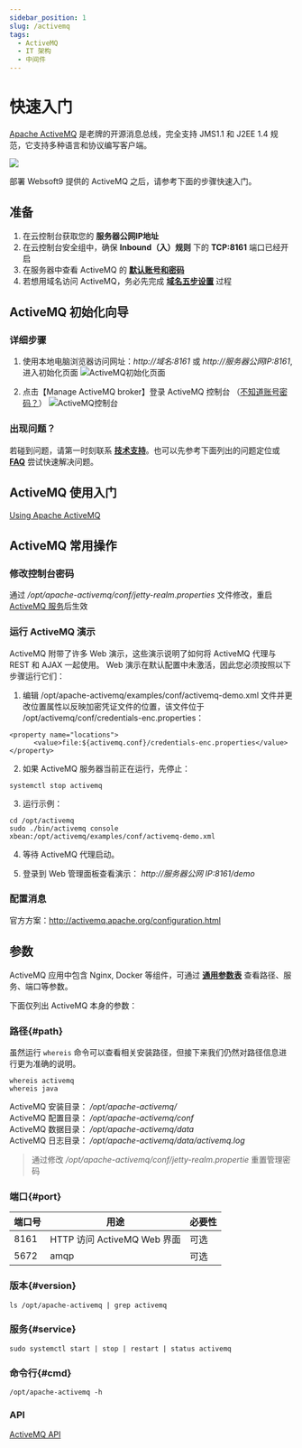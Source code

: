 ```yaml
---
sidebar_position: 1
slug: /activemq
tags:
  - ActiveMQ 
  - IT 架构
  - 中间件
---
```


# 快速入门

[Apache ActiveMQ](https://activemq.apache.org) 是老牌的开源消息总线，完全支持 JMS1.1 和 J2EE 1.4 规范，它支持多种语言和协议编写客户端。

![](https://libs.websoft9.com/Websoft9/DocsPicture/zh/activemq/activemq-logined-websoft9.png)


部署 Websoft9 提供的 ActiveMQ 之后，请参考下面的步骤快速入门。

## 准备

1. 在云控制台获取您的 **服务器公网IP地址** 
2. 在云控制台安全组中，确保 **Inbound（入）规则** 下的 **TCP:8161** 端口已经开启
3. 在服务器中查看 ActiveMQ 的 **[默认账号和密码](./user/credentials)**  
4. 若想用域名访问  ActiveMQ，务必先完成 **[域名五步设置](./administrator/domain_step)** 过程


## ActiveMQ 初始化向导

### 详细步骤

1. 使用本地电脑浏览器访问网址：*http://域名:8161* 或 *http://服务器公网IP:8161*, 进入初始化页面
   ![ActiveMQ初始化页面](http://libs.websoft9.com/Websoft9/DocsPicture/zh/activemq/activemq-login-websoft9.png)

2. 点击【Manage ActiveMQ broker】登录 ActiveMQ 控制台 （[不知道账号密码？](./user/credentials)）
   ![ActiveMQ控制台](http://libs.websoft9.com/Websoft9/DocsPicture/zh/activemq/activemq-logined-websoft9.png)


### 出现问题？

若碰到问题，请第一时刻联系 **[技术支持](./helpdesk)**。也可以先参考下面列出的问题定位或  **[FAQ](./faq#setup)** 尝试快速解决问题。

## ActiveMQ 使用入门

[Using Apache ActiveMQ](https://activemq.apache.org/using-activemq)

## ActiveMQ 常用操作

### 修改控制台密码

通过 */opt/apache-activemq/conf/jetty-realm.properties* 文件修改，重启 [ActiveMQ 服务](#service)后生效

### 运行 ActiveMQ 演示

ActiveMQ 附带了许多 Web 演示，这些演示说明了如何将 ActiveMQ 代理与 REST 和 AJAX 一起使用。 Web 演示在默认配置中未激活，因此您必须按照以下步骤运行它们：

1. 编辑 /opt/apache-activemq/examples/conf/activemq-demo.xml 文件并更改位置属性以反映加密凭证文件的位置，该文件位于 /opt/activemq/conf/credentials-enc.properties：

  ```shell
  <property name="locations">
        <value>file:${activemq.conf}/credentials-enc.properties</value>
  </property>
  ```

2. 如果 ActiveMQ 服务器当前正在运行，先停止：
   
  ```shell
  systemctl stop activemq
  ```

3. 运行示例：
   
  ```shell
  cd /opt/activemq
  sudo ./bin/activemq console xbean:/opt/activemq/examples/conf/activemq-demo.xml
  ```

4. 等待 ActiveMQ 代理启动。

5. 登录到 Web 管理面板查看演示： *http://服务器公网 IP:8161/demo* 

### 配置消息

官方方案：http://activemq.apache.org/configuration.html

## 参数

ActiveMQ 应用中包含 Nginx, Docker 等组件，可通过 **[通用参数表](./administrator/parameter)** 查看路径、服务、端口等参数。 

下面仅列出 ActiveMQ 本身的参数：

### 路径{#path}

虽然运行 `whereis` 命令可以查看相关安装路径，但接下来我们仍然对路径信息进行更为准确的说明。

```
whereis activemq
whereis java
```

ActiveMQ 安装目录： */opt/apache-activemq/*  
ActiveMQ 配置目录： */opt/apache-activemq/conf*  
ActiveMQ 数据目录： */opt/apache-activemq/data*  
ActiveMQ 日志目录： */opt/apache-activemq/data/activemq.log*

> 通过修改 */opt/apache-activemq/conf/jetty-realm.propertie* 重置管理密码


### 端口{#port}

| 端口号 | 用途                                          | 必要性 |
| ------ | --------------------------------------------- | ------ |
| 8161   | HTTP 访问 ActiveMQ Web 界面 | 可选   |
| 5672   | amqp | 可选   |


### 版本{#version}

```shell
ls /opt/apache-activemq | grep activemq
```

### 服务{#service}

```shell
sudo systemctl start | stop | restart | status activemq
```

### 命令行{#cmd}

```
/opt/apache-activemq -h
```

### API

[ActiveMQ API](https://activemq.apache.org/maven/apidocs/index.html)
